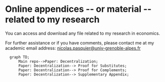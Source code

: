 # Online appendices -- or material -- related to my research


You can access and download any file related to my research in economics. 

For further assistance or if you have comments, please contact me at my academic email address: nicolas.pasquier@univ-grenoble-alpes.fr


```mermaid
  graph TD;
      Main repo-->Paper: Decentralization;
      Paper: Decentralization--> Proof for Substitutes;
      Paper: Decentralization--> Proof for Complements;
      Paper: Decentralization--> Supplementary Appendix;
```

